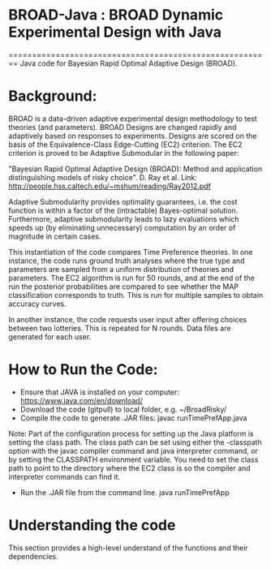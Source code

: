 # BROAD-Java : BROAD Dynamic Experimental Design with Java
========================================================
Java code for Bayesian Rapid Optimal Adaptive Design (BROAD).

# Background:
BROAD is a data-driven adaptive experimental design methodology to test theories (and parameters). BROAD Designs are changed rapidly and adaptively based on responses to experiments. Designs are scored on the basis of the Equivalence-Class Edge-Cutting (EC2) criterion. The EC2 criterion is proved to be Adaptive Submodular in the following paper:

"Bayesian Rapid Optimal Adaptive Design (BROAD): Method and application distinguishing models of risky choice". D. Ray et al.
Link: http://people.hss.caltech.edu/~mshum/reading/Ray2012.pdf

Adaptive Submodularity provides optimality guarantees, i.e. the cost function is within a factor of the (intractable) Bayes-optimal solution. Furthermore, adaptive submodularity leads to lazy evaluations which speeds up (by eliminating unnecessary) computation by an order of magnitude in certain cases.

This instantiation of the code compares Time Preference theories. 
In one instance, the code runs ground truth analyses where the true type and parameters are sampled from a uniform distribution of theories and parameters. The EC2 algorithm is run for 50 rounds, and at the end of the run the posterior probabilities are compared to see whether the MAP classification corresponds to truth. This is run for multiple samples to obtain accuracy curves.

In another instance, the code requests user input after offering choices between two lotteries. This is repeated for N rounds. Data files are generated for each user.

# How to Run the Code:
- Ensure that JAVA is installed on your computer: https://www.java.com/en/download/
- Download the code (gitpull) to local folder, e.g. ~/BroadRisky/
- Compile the code to generate .JAR files:
    javac runTimePrefApp.java

Note: Part of the configuration process for setting up the Java platform is setting the class path. The class path can be set using either the -classpath option with the javac compiler command and java interpreter command, or by setting the CLASSPATH environment variable. You need to set the class path to point to the directory where the EC2 class is so the compiler and interpreter commands can find it.

- Run the .JAR file from the command line.
    java runTimePrefApp

# Understanding the code
This section provides a high-level understand of the functions and their dependencies.

